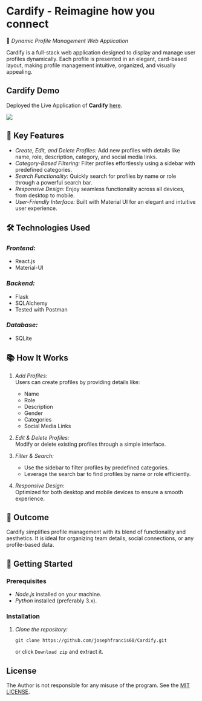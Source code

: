# Cardify - Reimagine how you connect
🚀 *Dynamic Profile Management Web Application*  

Cardify is a full-stack web application designed to display and manage user profiles dynamically. Each profile is presented in an elegant, card-based layout, making profile management intuitive, organized, and visually appealing.  


## Cardify Demo

Deployed the Live Application of **Cardify** [here](https://cardify-b41a.onrender.com).

<img src="https://github.com/user-attachments/assets/5ad22cde-5cbb-4c45-8b1b-5f5efd9bbda6" />

## 🔑 Key Features  
- *Create, Edit, and Delete Profiles:* Add new profiles with details like name, role, description, category, and social media links.  
- *Category-Based Filtering:* Filter profiles effortlessly using a sidebar with predefined categories.  
- *Search Functionality:* Quickly search for profiles by name or role through a powerful search bar.  
- *Responsive Design:* Enjoy seamless functionality across all devices, from desktop to mobile.  
- *User-Friendly Interface:* Built with Material UI for an elegant and intuitive user experience.  



## 🛠 Technologies Used  

### *Frontend:*  
- React.js  
- Material-UI  

### *Backend:*  
- Flask  
- SQLAlchemy 
- Tested with Postman  

### *Database:*  
- SQLite  



## 📚 How It Works  

1. *Add Profiles:*  
   Users can create profiles by providing details like:  
   - Name  
   - Role  
   - Description  
   - Gender  
   - Categories  
   - Social Media Links  

2. *Edit & Delete Profiles:*  
   Modify or delete existing profiles through a simple interface.  

3. *Filter & Search:*  
   - Use the sidebar to filter profiles by predefined categories.  
   - Leverage the search bar to find profiles by name or role efficiently.  

4. *Responsive Design:*  
   Optimized for both desktop and mobile devices to ensure a smooth experience.  





## 🎯 Outcome  
Cardify simplifies profile management with its blend of functionality and aesthetics. It is ideal for organizing team details, social connections, or any profile-based data.  



## 🚀 Getting Started  

### Prerequisites  
- *Node.js* installed on your machine.  
- *Python* installed (preferably 3.x).  

### Installation  

1. *Clone the repository:*  
    ```
    git clone https://github.com/josephfrancis60/Cardify.git
    ```
    or click `Download zip` and extract it.
   

## License
The Author is not responsible for any misuse of the program. See the [MIT LICENSE](./LICENSE). 
